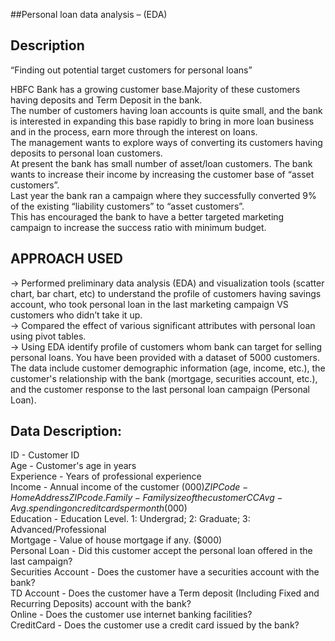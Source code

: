 ##Personal loan data analysis – (EDA) 

## Description
“Finding out potential target customers for personal loans” 

HBFC Bank has a growing customer base.Majority of these customers having deposits and Term Deposit in the bank.    
The number of customers having loan accounts is quite small, and the bank is interested in expanding this base rapidly to bring in more loan business and in the process, earn more through the interest on loans.    
The management wants to explore ways of converting its customers having deposits to personal loan customers.  
At present the bank has small number of asset/loan customers. The bank wants to increase their income by increasing the customer base of “asset customers”.    
Last year the bank ran a campaign where they successfully converted 9% of the existing “liability customers” to “asset customers”.    
This has encouraged the bank to have a better targeted marketing campaign to increase the success ratio with minimum budget.   


## APPROACH USED 
-> Performed preliminary data analysis (EDA) and visualization tools (scatter chart, bar chart, etc) to understand the profile of customers having savings account, who took personal loan in the last marketing campaign VS customers who didn’t take it up.    
-> Compared the effect of various significant attributes with personal loan using pivot tables.   
-> Using EDA identify profile of customers whom bank can target for selling personal loans. You have been provided with a dataset of 5000 customers.  
The data include customer demographic information (age, income, etc.), the customer's relationship with the bank (mortgage, securities account, etc.), and the customer response to the last personal loan campaign (Personal Loan).   


## Data Description:  
ID - Customer ID   
Age - Customer's age in years  
Experience - Years of professional experience   
Income - Annual income of the customer ($000)  
ZIPCode - Home Address ZIP code.  
Family - Family size of the customer  
CCAvg - Avg. spending on credit cards per month ($000)   
Education - Education Level. 1: Undergrad; 2: Graduate; 3: Advanced/Professional   
Mortgage - Value of house mortgage if any. ($000)   
Personal Loan - Did this customer accept the personal loan offered in the last campaign?   
Securities Account - Does the customer have a securities account with the bank?   
TD Account - Does the customer have a Term deposit (Including Fixed and Recurring Deposits) account with the bank?   
Online - Does the customer use internet banking facilities?   
CreditCard - Does the customer use a credit card issued by the bank?   
